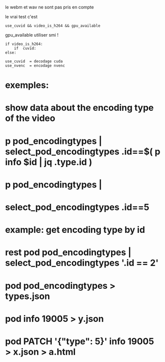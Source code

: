 le webm et wav ne sont pas pris en compte

le vrai test c'est

    use_cuvid && video_is_h264 && gpu_available

gpu_available utiliser smi !


    if video_is_h264:
        if  cuvid:
    else:

    use_cuvid  = decodage cuda
    use_nvenc  = encodage nvenc


# exemples:
# show data about the encoding type of the video
# p pod_encodingtypes | select_pod_encodingtypes .id==$( p info $id | jq .type.id )
#

# p pod_encodingtypes |
#     select_pod_encodingtypes .id==5


# example: get encoding type by id
# rest pod pod_encodingtypes | select_pod_encodingtypes '.id == 2'
#
#

# pod pod_encodingtypes > types.json
# pod info 19005 > y.json
# pod PATCH '{"type": 5}' info 19005 > x.json > a.html
